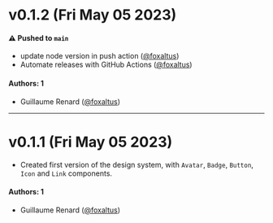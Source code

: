 # v0.1.2 (Fri May 05 2023)

#### ⚠️ Pushed to `main`

- update node version in push action ([@foxaltus](https://github.com/foxaltus))
- Automate releases with GitHub Actions ([@foxaltus](https://github.com/foxaltus))

#### Authors: 1

- Guillaume Renard ([@foxaltus](https://github.com/foxaltus))

---

# v0.1.1 (Fri May 05 2023)

- Created first version of the design system, with `Avatar`, `Badge`, `Button`, `Icon` and `Link` components.

#### Authors: 1

- Guillaume Renard ([@foxaltus](https://github.com/foxaltus))
